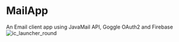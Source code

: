 # MailApp
An Email client app using JavaMail API, Goggle OAuth2 and Firebase
![ic_launcher_round](https://user-images.githubusercontent.com/36740540/81911470-fbf14380-95ea-11ea-8331-e014c692cc75.png)

